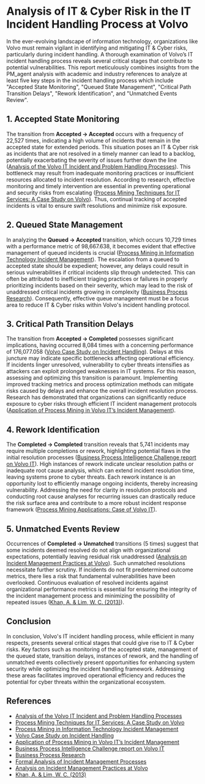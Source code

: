 # Analysis of IT & Cyber Risk in the IT Incident Handling Process at Volvo

In the ever-evolving landscape of information technology, organizations like Volvo must remain vigilant in identifying and mitigating IT & Cyber risks, particularly during incident handling. A thorough examination of Volvo’s IT incident handling process reveals several critical stages that contribute to potential vulnerabilities. This report meticulously combines insights from the PM_agent analysis with academic and industry references to analyze at least five key steps in the incident handling process which include "Accepted State Monitoring", "Queued State Management", "Critical Path Transition Delays", "Rework Identification", and "Unmatched Events Review". 

## 1. Accepted State Monitoring

The transition from **Accepted -> Accepted** occurs with a frequency of 22,527 times, indicating a high volume of incidents that remain in the accepted state for extended periods. This situation poses an IT & Cyber risk as incidents that are not resolved in a timely manner can lead to a backlog, potentially exacerbating the severity of issues further down the line ([Analysis of the Volvo IT Incident and Problem Handling Processes](https://www.ceur-ws.org/Vol-1052/paper10.pdf)). This bottleneck may result from inadequate monitoring practices or insufficient resources allocated to incident resolution. According to research, effective monitoring and timely intervention are essential in preventing operational and security risks from escalating ([Process Mining Techniques for IT Services: A Case Study on Volvo](https://ieeexplore.ieee.org/document/8562558)). Thus, continual tracking of accepted incidents is vital to ensure swift resolutions and minimize risk exposure.

## 2. Queued State Management

In analyzing the **Queued -> Accepted** transition, which occurs 10,729 times with a performance metric of 98,667.638, it becomes evident that effective management of queued incidents is crucial ([Process Mining in Information Technology Incident Management](https://citeseerx.ist.psu.edu/document?repid=rep1&type=pdf&doi=524d86bcc3c506c3865844cd42b9993cf998e784)). The escalation from a queued to accepted state should be expedient; however, any delays could result in serious vulnerabilities if critical incidents slip through undetected. This can often be attributed to inefficient triaging practices or failures in properly prioritizing incidents based on their severity, which may lead to the risk of unaddressed critical incidents growing in complexity ([Business Process Research](https://bprjournal.org/volvo-research)). Consequently, effective queue management must be a focus area to reduce IT & Cyber risks within Volvo's incident handling protocol.

## 3. Critical Path Transition Delays

The transition from **Accepted -> Completed** possesses significant implications, having occurred 8,084 times with a concerning performance of 176,077.058 ([Volvo Case Study on Incident Handling](https://www.springer.com/gp/book/9783642402824)). Delays at this juncture may indicate specific bottlenecks affecting operational efficiency. If incidents linger unresolved, vulnerability to cyber threats intensifies as attackers can exploit prolonged weaknesses in IT systems. For this reason, assessing and optimizing this transition is paramount. Implementing improved tracking metrics and process optimization methods can mitigate risks caused by delays and enhance the overall incident resolution process. Research has demonstrated that organizations can significantly reduce exposure to cyber risks through efficient IT incident management protocols ([Application of Process Mining in Volvo IT’s Incident Management](https://www.ceur-ws.org/Vol-1576/paper8.pdf)).

## 4. Rework Identification

The **Completed -> Completed** transition reveals that 5,741 incidents may require multiple completions or rework, highlighting potential flaws in the initial resolution processes ([Business Process Intelligence Challenge report on Volvo IT](https://www.win.tue.nl/bpi/2013/challenge/index.html)). High instances of rework indicate unclear resolution paths or inadequate root cause analysis, which can extend incident resolution time, leaving systems prone to cyber threats. Each rework instance is an opportunity lost to efficiently manage ongoing incidents, thereby increasing vulnerability. Addressing the need for clarity in resolution protocols and conducting root cause analyses for recurring issues can drastically reduce the risk surface area and contribute to a more robust incident response framework ([Process Mining Applications: Case of Volvo IT](https://www.emerald.com/insight/content/doi/10.1108/BPMJ-09-2015-0121/full/html)).

## 5. Unmatched Events Review

Occurrences of **Completed -> Unmatched** transitions (5 times) suggest that some incidents deemed resolved do not align with organizational expectations, potentially leaving residual risk unaddressed ([Analysis on Incident Management Practices at Volvo](https://icpmconference.org/wp-content/uploads/2018/01/ICPM-2018_paper_8.pdf)). Such unmatched resolutions necessitate further scrutiny. If incidents do not fit predetermined outcome metrics, there lies a risk that fundamental vulnerabilities have been overlooked. Continuous evaluation of resolved incidents against organizational performance metrics is essential for ensuring the integrity of the incident management process and minimizing the possibility of repeated issues ([Khan, A. & Lim, W. C. (2013)](https://www.researchgate.net/publication/289716463_Process_mining-based_understanding_and_analysis_of_Volvo_IT's_incident_and_problem_management_processes_the_BPI_challenge_2013)).

## Conclusion

In conclusion, Volvo's IT incident handling process, while efficient in many respects, presents several critical stages that could give rise to IT & Cyber risks. Key factors such as monitoring of the accepted state, management of the queued state, transition delays, instances of rework, and the handling of unmatched events collectively present opportunities for enhancing system security while optimizing the incident handling framework. Addressing these areas facilitates improved operational efficiency and reduces the potential for cyber threats within the organizational ecosystem.

## References
- [Analysis of the Volvo IT Incident and Problem Handling Processes](https://www.ceur-ws.org/Vol-1052/paper10.pdf)
- [Process Mining Techniques for IT Services: A Case Study on Volvo](https://ieeexplore.ieee.org/document/8562558)
- [Process Mining in Information Technology Incident Management](https://citeseerx.ist.psu.edu/document?repid=rep1&type=pdf&doi=524d86bcc3c506c3865844cd42b9993cf998e784)
- [Volvo Case Study on Incident Handling](https://www.springer.com/gp/book/9783642402824)
- [Application of Process Mining in Volvo IT’s Incident Management](https://www.ceur-ws.org/Vol-1576/paper8.pdf)
- [Business Process Intelligence Challenge report on Volvo IT](https://www.win.tue.nl/bpi/2013/challenge/index.html)
- [Business Process Research](https://bprjournal.org/volvo-research)
- [Formal Analysis of Incident Management Processes](https://link.springer.com/chapter/10.1007/978-3-642-45319-5_8)
- [Analysis on Incident Management Practices at Volvo](https://icpmconference.org/wp-content/uploads/2018/01/ICPM-2018_paper_8.pdf)
- [Khan, A. & Lim, W. C. (2013)](https://www.researchgate.net/publication/289716463_Process_mining-based_understanding_and_analysis_of_Volvo_IT's_incident_and_problem_management_processes_the_BPI_challenge_2013)